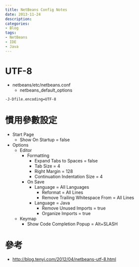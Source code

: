 ```yaml
---
title: NetBeans Config Notes
date: 2013-11-24
description:
categories:
- Blog
tags:
- NetBeans
- IDE
- Java
---
```


# UTF-8
* netbeans/etc/netbeans.conf
	* netbeans_default_options

```
-J-Dfile.encoding=UTF-8
```

# 慣用參數設定
* Start Page
	* Show On Startup = false
* Options
	* Editor
		* Formatting
			* Expand Tabs to Spaces = false
			* Tab Size = 4
			* Right Margin = 128
			* Continuation Indentation Size = 4
		* On Save
			* Language = All Languages
				* Reformat = All Lines
				* Remove Trailing Whitespace From = All Lines
			* Language = Java
				* Remove Unused Imports = true
				* Organize Imports = true
	* Keymap
		* Show Code Completion Popup = Alt+SLASH

# 參考
* http://blog.tenyi.com/2012/04/netbeans-utf-8.html
